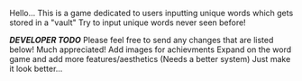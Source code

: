 Hello...
This is a game dedicated to users inputting unique words which gets stored in a "vault"
Try to input unique words never seen before!

***DEVELOPER TODO***
Please feel free to send any changes that are listed below! Much appreciated!
Add images for achievments
Expand on the word game and add more features/aesthetics (Needs a better system) 
Just make it look better...  